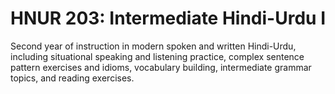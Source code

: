 # HNUR 203: Intermediate Hindi-Urdu I

Second year of instruction in modern spoken and written Hindi-Urdu, including situational speaking and listening practice, complex sentence pattern exercises and idioms, vocabulary building, intermediate grammar topics, and reading exercises.